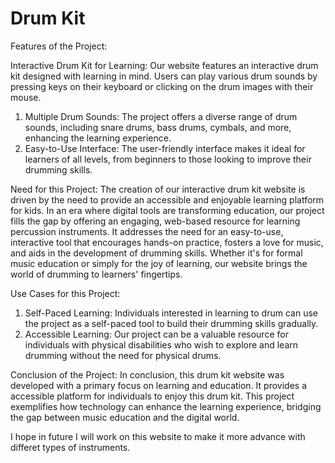 # Drum Kit
Features of the Project:

Interactive Drum Kit for Learning: Our website features an interactive drum kit designed with learning in mind. Users can play various drum sounds by pressing keys on their keyboard or clicking on the drum images with their mouse.
1. Multiple Drum Sounds: The project offers a diverse range of drum sounds, including snare drums, bass drums, cymbals, and more, enhancing the learning experience.
2. Easy-to-Use Interface: The user-friendly interface makes it ideal for learners of all levels, from beginners to those looking to improve their drumming skills.

Need for this Project:
The creation of our interactive drum kit website is driven by the need to provide an accessible and enjoyable learning platform for kids. In an era where digital tools are transforming education, our project fills the gap by offering an engaging, web-based resource for learning percussion instruments. It addresses the need for an easy-to-use, interactive tool that encourages hands-on practice, fosters a love for music, and aids in the development of drumming skills. Whether it's for formal music education or simply for the joy of learning, our website brings the world of drumming to learners' fingertips.

Use Cases for this Project:
1. Self-Paced Learning: Individuals interested in learning to drum can use the project as a self-paced tool to build their drumming skills gradually.
2. Accessible Learning: Our project can be a valuable resource for individuals with physical disabilities who wish to explore and learn drumming without the need for physical drums.

Conclusion of the Project:
In conclusion, this drum kit website was developed with a primary focus on learning and education. It provides a accessible platform for individuals to enjoy this drum kit. This project exemplifies how technology can enhance the learning experience, bridging the gap between music education and the digital world.

I hope in future I will work on this website to make it more advance with differet types of instruments.
